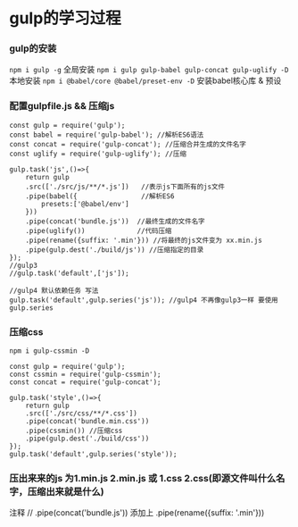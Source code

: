 # gulp的学习过程

### gulp的安装

`npm i gulp -g` 全局安装
`npm i gulp gulp-babel gulp-concat gulp-uglify -D` 本地安装
`npm i @babel/core @babel/preset-env -D` 安装babel核心库 & 预设

### 配置gulpfile.js && 压缩js
```
const gulp = require('gulp');
const babel = require('gulp-babel'); //解析ES6语法
const concat = require('gulp-concat'); //压缩合并生成的文件名字
const uglify = require('gulp-uglify'); //压缩

gulp.task('js',()=>{
    return gulp
    .src(['./src/js/**/*.js'])   //表示js下面所有的js文件
    .pipe(babel({                //解析ES6
        presets:['@babel/env']
    }))
    .pipe(concat('bundle.js'))  //最终生成的文件名字
    .pipe(uglify())             //代码压缩
    .pipe(rename({suffix: '.min'})) //将最终的js文件变为 xx.min.js
    .pipe(gulp.dest('./build/js')) //压缩指定的目录
});
//gulp3 
//gulp.task('default',['js']);

//gulp4 默认依赖任务 写法
gulp.task('default',gulp.series('js')); //gulp4 不再像gulp3一样 要使用 gulp.series
```

### 压缩css
`npm i gulp-cssmin -D`

```
const gulp = require('gulp');
const cssmin = require('gulp-cssmin');
const concat = require('gulp-concat');

gulp.task('style',()=>{
    return gulp
    .src(['./src/css/**/*.css'])
    .pipe(concat('bundle.min.css'))
    .pipe(cssmin()) //压缩css
    .pipe(gulp.dest('./build/css'))
});
gulp.task('default',gulp.series('style'));
```

### 压出来来的js 为1.min.js 2.min.js 或 1.css 2.css(即源文件叫什么名字，压缩出来就是什么)
注释 // .pipe(concat('bundle.js'))
添加上 .pipe(rename({suffix: '.min'}))
